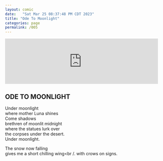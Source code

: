 ```yaml
---
layout: comic
date:   "Sat Mar 25 08:37:48 PM CDT 2023"
title: "Ode To Moonlight"
categories: page
permalink: /005
---
```

<iframe scrolling="no" id="hearthis_at_track_8539627" width="100%" height="150" src="https://app.hearthis.at/embed/8539627/transparent_black/?hcolor=&color=&style=2&block_size=2&block_space=1&background=1&waveform=0&cover=0&autoplay=0&css=" frameborder="0" allowtransparency allow="autoplay"><p>Listen to <a href="https://hearthis.at/todiaspora/odetomoonlight/" target="_blank">Ode To Moonlight: Les Rondelaiku De Noires</a> <span>by</span><a href="https://hearthis.at/todiaspora/" target="_blank" >ToDiaspora</a> <span>on</span> <a href="https://hearthis.at/" target="_blank">hearthis.at</a></p></iframe>

## ODE TO MOONLIGHT
Under moonlight<br />
where mother Luna shines<br />
Come shadows<br />
brethren of moonlit midnight<br />
where the statues lurk over<br />
the corpses under the desert.<br />
Under moonlight.

The snow now falling<br />
gives me a short chilling wing<br /.
with crows on signs.
